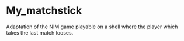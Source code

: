 # My_matchstick
Adaptation of the NIM game playable on a shell where the player which takes the last match looses.
